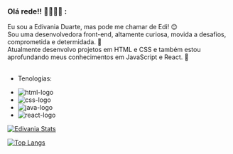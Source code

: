 ### Olá rede!! 👋📝🌻🦋 :

Eu sou a Edivania Duarte, mas pode me chamar de Edi! 😊
<br>
Sou uma desenvolvedora front-end, altamente curiosa, movida a desafios, comprometida e determidada. 🎯
<br>
Atualmente desenvolvo projetos em HTML e CSS e também estou aprofundando meus conhecimentos em JavaScript e React. :rocket:
<br>
<br> 
 * Tenologias:
- <img src="https://img.shields.io/badge/HTML5-E34F26?style=for-the-badge&logo=html5&logoColor=white" alt="html-logo"/>
- <img src="https://img.shields.io/badge/CSS-239120?&style=for-the-badge&logo=css3&logoColor=white" alt="css-logo"/>
- <img src="https://img.shields.io/badge/JavaScript-F7DF1E?style=for-the-badge&logo=javascript&logoColor=black" alt="java-logo"/>
-  <img src="https://img.shields.io/badge/react%20os-0088CC?style=for-the-badge&logo=reactos&logoColor=white" alt="react-logo"/>





[![Edivania Stats](https://github-readme-stats.vercel.app/api?username=Edivania88Duarte)](https://github.com/anuraghazra/github-readme-stats)


[![Top Langs](https://github-readme-stats.vercel.app/api/top-langs/?username=Edivania88Duarte)](https://github.com/anuraghazra/github-readme-stats)
